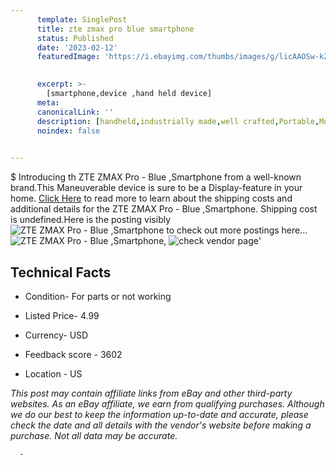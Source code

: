```yaml
---
      template: SinglePost
      title: zte zmax pro blue smartphone
      status: Published
      date: '2023-02-12'
      featuredImage: 'https://i.ebayimg.com/thumbs/images/g/licAAOSw-kZjCRiO/s-l225.jpg'
       

      excerpt: >-
        [smartphone,device ,hand held device]
      meta:
      canonicalLink: ''
      description: [handheld,industrially made,well crafted,Portable,Mobile,Compact,Convenient,Lightweight,Maneuverable,Man-portable,Miniature,Carriable,Hand-held,Light,Holdable,Transportable,Mobile device,Pocket-sized,On-the-go,Wireless,Cordless,Compact size,Convenient size, smartphone,device ,hand held device]
      noindex: false
      

---
```

$
      Introducing th ZTE ZMAX Pro  - Blue ,Smartphone from a well-known brand.This Maneuverable device  is sure to be a Display-feature in your home. [Click Here](https://www.ebay.com/itm/325319249278?hash=item4bbe89cd7e%3Ag%3AlicAAOSw-kZjCRiO&mkevt=1&mkcid=1&mkrid=711-53200-19255-0&campid=%253CePNCampaignId%253E&customid=%253CreferenceId%253E&toolid=10049) to read more to learn about the shipping costs and additional details for the ZTE ZMAX Pro  - Blue ,Smartphone. Shipping cost is undefined.Here is the posting visibly ![ZTE ZMAX Pro  - Blue ,Smartphone](https://i.ebayimg.com/thumbs/images/g/licAAOSw-kZjCRiO/s-l225.jpg) to check out more postings here... ![ZTE ZMAX Pro  - Blue ,Smartphone](https://i.ebayimg.com/images/g/licAAOSw-kZjCRiO/s-l1600.jpg), ![check vendor page](https://origin-galleryplus.ebayimg.com/ws/web/325319249278_2_0_1/225x225.jpg,https://origin-galleryplus.ebayimg.com/ws/web/325319249278_3_0_1/225x225.jpg,https://origin-galleryplus.ebayimg.com/ws/web/325319249278_4_0_1/225x225.jpg,https://origin-galleryplus.ebayimg.com/ws/web/325319249278_5_0_1/225x225.jpg,https://origin-galleryplus.ebayimg.com/ws/web/325319249278_6_0_1/225x225.jpg)'

      

 ## Technical Facts 



     
      

 - Condition- For parts or not working 


      

 - Listed Price- 4.99 


      

 - Currency- USD 


      

 - Feedback score - 3602 


      

 - Location - US 


      
      

 *_This post may contain affiliate links from eBay and other third-party websites. As an eBay affiliate, we earn from qualifying purchases. Although we do our best to keep the information up-to-date and accurate, please check the date and all details with the vendor's website before making a purchase. Not all data may be accurate._*




      -
